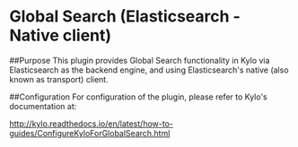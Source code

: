# Global Search (Elasticsearch - Native client)

##Purpose
This plugin provides Global Search functionality in Kylo via Elasticsearch as the backend engine, and using Elasticsearch's native (also known as transport) client.


##Configuration
For configuration of the plugin, please refer to Kylo's documentation at:

http://kylo.readthedocs.io/en/latest/how-to-guides/ConfigureKyloForGlobalSearch.html